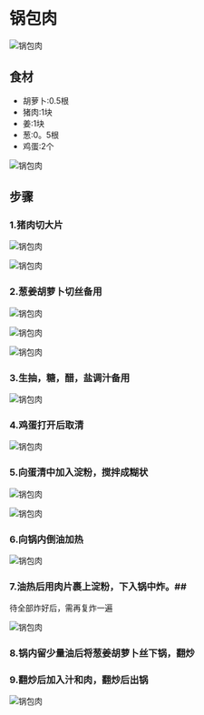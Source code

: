 锅包肉
===============================
![锅包肉](guobaorou13.jpg)


## 食材 ##
* 胡萝卜:0.5根
* 猪肉:1块
* 姜:1块
* 葱:0。5根
* 鸡蛋:2个


![锅包肉](guobaorou01.jpg)
## 步骤 ##
### 1.猪肉切大片  ###


![锅包肉](guobaorou02.jpg)


![锅包肉](guobaorou03.jpg)
### 2.葱姜胡萝卜切丝备用  ###
![锅包肉](guobaorou04.jpg)


![锅包肉](guobaorou05.jpg)


![锅包肉](guobaorou06.jpg)
### 3.生抽，糖，醋，盐调汁备用  ###
![锅包肉](guobaorou07.jpg)
### 4.鸡蛋打开后取清  ###
![锅包肉](guobaorou08.jpg)
### 5.向蛋清中加入淀粉，搅拌成糊状  ###
![锅包肉](guobaorou09.jpg)


![锅包肉](guobaorou10.jpg)
### 6.向锅内倒油加热  ###
![锅包肉](guobaorou11.jpg)
### 7.油热后用肉片裹上淀粉，下入锅中炸。##
待全部炸好后，需再复炸一遍


![锅包肉](guobaorou12.jpg)
### 8.锅内留少量油后将葱姜胡萝卜丝下锅，翻炒  ###
### 9.翻炒后加入汁和肉，翻炒后出锅 ###
![锅包肉](guobaorou13.jpg)
